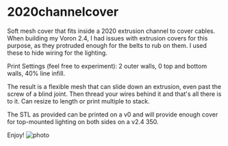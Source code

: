 # 2020channelcover
Soft mesh cover that fits inside a 2020 extrusion channel to cover cables.
When building my Voron 2.4, I had issues with extrusion covers for this purpose, as they protruded enough for the belts to rub on them. I used these to hide wiring for the lighting.

Print Settings (feel free to experiment): 2 outer walls, 0 top and bottom walls, 40% line infill. 

The result is a flexible mesh that can slide down an extrusion, even past the screw of a blind joint. Then thread your wires behind it and that's all there is to it. Can resize to length or print multiple to stack.

The STL as provided can be printed on a v0 and will provide enough cover for top-mounted lighting on both sides on a v2.4 350.

Enjoy!
![photo](https://github.com/ectopenguin/2020channelcover/assets/135802473/03c95f9e-57a0-4c9d-9830-3615da9d80d3)
